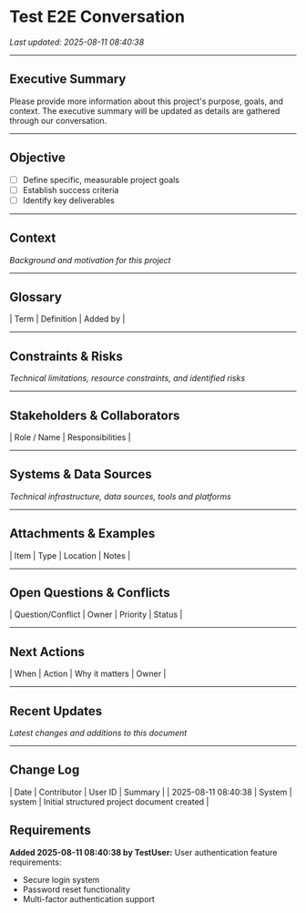 # Test E2E Conversation
_Last updated: 2025-08-11 08:40:38_

---

## Executive Summary
Please provide more information about this project's purpose, goals, and context. The executive summary will be updated as details are gathered through our conversation.

---

## Objective
- [ ] Define specific, measurable project goals
- [ ] Establish success criteria
- [ ] Identify key deliverables

---

## Context
*Background and motivation for this project*

---

## Glossary

| Term | Definition | Added by |

---

## Constraints & Risks
*Technical limitations, resource constraints, and identified risks*

---

## Stakeholders & Collaborators

| Role / Name | Responsibilities |

---

## Systems & Data Sources
*Technical infrastructure, data sources, tools and platforms*

---

## Attachments & Examples

| Item | Type | Location | Notes |

---

## Open Questions & Conflicts

| Question/Conflict | Owner | Priority | Status |

---

## Next Actions

| When | Action | Why it matters | Owner |

---

## Recent Updates
*Latest changes and additions to this document*

---

## Change Log

| Date | Contributor | User ID | Summary |
| 2025-08-11 08:40:38 | System | system | Initial structured project document created |



## Requirements
**Added 2025-08-11 08:40:38 by TestUser:**
User authentication feature requirements:
- Secure login system
- Password reset functionality
- Multi-factor authentication support

